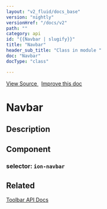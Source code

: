 ```yaml
---
layout: "v2_fluid/docs_base"
version: "nightly"
versionHref: "/docs/v2"
path: ""
category: api
id: "{{Navbar | slugify}}"
title: "Navbar"
header_sub_title: "Class in module "
doc: "Navbar"
docType: "class"

---
```





<div class="improve-docs">
  <a href='http://github.com/driftyco/ionic2/tree/master/ionic/components/navbar/navbar.ts#L60'>
    View Source
  </a>
  &nbsp;
  <a href='http://github.com/driftyco/ionic2/edit/master/ionic/components/navbar/navbar.ts#L60'>
    Improve this doc
  </a>

</div>




<h1 class="api-title">


Navbar






</h1>






<h2>Description</h2>



<h2>Component</h2>
<h3>selector: <code>ion-navbar</code></h3>





<h2>Related</h2>

<a href='../../toolbar/Toolbar/'>Toolbar API Docs</a><!-- end content block -->


<!-- end body block -->

